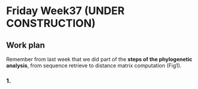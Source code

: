 # Friday Week37 (UNDER CONSTRUCTION)

## Work plan

Remember from last week that we did part of the **steps of the phylogenetic analysis**, from sequence retrieve to distance matrix computation (Fig1).



### 1. 


